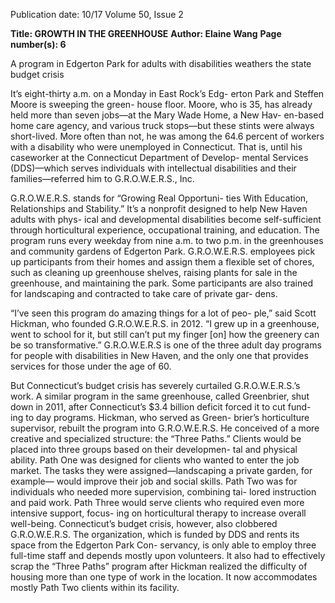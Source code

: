 Publication date: 10/17
Volume 50, Issue 2

**Title: GROWTH IN THE GREENHOUSE**
**Author: Elaine Wang**
**Page number(s): 6**

A program in Edgerton Park for adults with disabilities weathers the state budget crisis

It’s eight-thirty a.m. on a Monday in East Rock’s Edg-
erton Park and Steffen Moore is sweeping the green-
house floor. Moore, who is 35, has already held more 
than seven jobs—at the Mary Wade Home, a New Hav-
en-based home care agency, and various truck stops—but 
these stints were always short-lived. More often than not, 
he was among the 64.6 percent of workers with a disability 
who were unemployed in Connecticut. That is, until his 
caseworker at the Connecticut Department of Develop-
mental Services (DDS)—which serves individuals with 
intellectual disabilities and their families—referred him 
to G.R.O.W.E.R.S., Inc.  


G.R.O.W.E.R.S. stands for “Growing Real Opportuni-
ties With Education, Relationships and Stability.” It’s a 
nonprofit designed to help New Haven adults with phys-
ical and developmental disabilities become self-sufficient 
through horticultural experience, occupational training, 
and education. The program runs every weekday from 
nine a.m. to two p.m. in the greenhouses and community 
gardens of Edgerton Park. G.R.O.W.E.R.S. employees 
pick up participants from their homes and assign them 
a flexible set of chores, such as cleaning up greenhouse 
shelves, raising plants for sale in the greenhouse, and 
maintaining the park. Some participants are also trained 
for landscaping and contracted to take care of private gar-
dens.


“I’ve seen this program do amazing things for a lot of peo-
ple,” said Scott Hickman, who founded G.R.O.W.E.R.S. 
in 2012. “I grew up in a greenhouse, went to school for it, 
but still can’t put my finger [on] how the greenery can 
be so transformative.” G.R.O.W.E.R.S is one of the three 
adult day programs for people with disabilities in New 
Haven, and the only one that provides services for those 
under the age of 60.


But Connecticut’s budget crisis has severely curtailed 
G.R.O.W.E.R.S.’s work. A similar program in the same 
greenhouse, called Greenbrier, shut down in 2011, after 
Connecticut’s $3.4 billion deficit forced it to cut fund-
ing to day programs. Hickman, who served as Green-
brier’s horticulture supervisor, rebuilt the program into 
G.R.O.W.E.R.S. He conceived of a more creative and 
specialized structure: the “Three Paths.” Clients would 
be placed into three groups based on their developmen-
tal and physical ability. Path One was designed for clients 
who wanted to enter the job market. The tasks they were 
assigned—landscaping a private garden, for example—
would improve their job and social skills. Path Two was for 
individuals who needed more supervision, combining tai-
lored instruction and paid work. Path Three would serve 
clients who required even more intensive support, focus-
ing on horticultural therapy to increase overall well-being. 
Connecticut’s budget crisis, however, also clobbered 
G.R.O.W.E.R.S. The organization, which is funded by 
DDS and rents its space from the Edgerton Park Con-
servancy, is only able to employ three full-time staff and 
depends mostly upon volunteers. It also had to effectively 
scrap the “Three Paths” program after Hickman realized 
the difficulty of housing more than one type of work in the 
location. It now accommodates mostly Path Two clients 
within its facility.